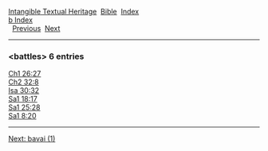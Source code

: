 [Intangible Textual Heritage](../../index)  [Bible](../index) 
[Index](index)   
[b Index](_b_)  
  [Previous](c01126)  [Next](c01128) 

------------------------------------------------------------------------

### &lt;battles&gt; 6 entries

[Ch1 26:27](../kjv/ch1026.htm#027)  
[Ch2 32:8](../kjv/ch2032.htm#008)  
[Isa 30:32](../kjv/isa030.htm#032)  
[Sa1 18:17](../kjv/sa1018.htm#017)  
[Sa1 25:28](../kjv/sa1025.htm#028)  
[Sa1 8:20](../kjv/sa1008.htm#020)  

------------------------------------------------------------------------

[Next: bavai (1)](c01128)
